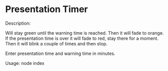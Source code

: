 # Presentation Timer

Description:

Will stay green until the warning time is reached. Then it will fade to orange. If the presentation time is over it will fade to
red, stay there for a moment. Then it will blink a couple of times and then stop.

Enter presentation time and warning time in minutes.

Usage: node index <presentationTime> <warningTime>